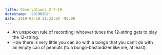```yaml
---
title: Observations 2-7-19
datestamp: '20190207'
date: 2019-02-18 21:23:00 -06:00
---
```


- An unspoken rule of recording: whoever tunes the 12-string gets to play the 12-string.
- How there is very little you can do with a bongo that you can’t do with an empty can of peanuts (to a bongo-bastardizer like me, at least).
